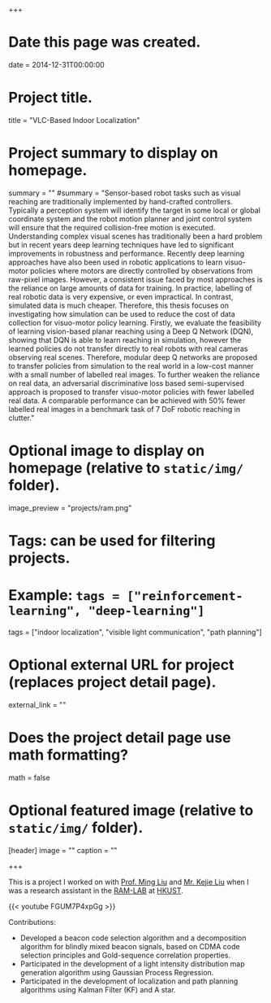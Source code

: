 +++
# Date this page was created.
date = 2014-12-31T00:00:00

# Project title.
title = "VLC-Based Indoor Localization"

# Project summary to display on homepage.
summary = ""
#summary = "Sensor-based robot tasks such as visual reaching are traditionally implemented by hand-crafted controllers. Typically a perception system will identify the target in some local or global coordinate system and the robot motion planner and joint control system will ensure that the required collision-free motion is executed. Understanding complex visual scenes has traditionally been a hard problem but in recent years deep learning techniques have led to significant improvements in robustness and performance. Recently deep learning approaches have also been used in robotic applications to learn visuo-motor policies where motors are directly controlled by observations from raw-pixel images. However, a consistent issue faced by most approaches is the reliance on large amounts of data for training. In practice, labelling of real robotic data is very expensive, or even impractical. In contrast, simulated data is much cheaper. Therefore, this thesis focuses on investigating how simulation can be used to reduce the cost of data collection for visuo-motor policy learning. Firstly, we evaluate the feasibility of learning vision-based planar reaching using a Deep Q Network (DQN), showing that DQN is able to learn reaching in simulation, however the learned policies do not transfer directly to real robots with real cameras observing real scenes. Therefore, modular deep Q networks are proposed to transfer policies from simulation to the real world in a low-cost manner with a small number of labelled real images. To further weaken the reliance on real data, an adversarial discriminative loss based semi-supervised approach is proposed to transfer visuo-motor policies with fewer labelled real data. A comparable performance can be achieved with 50% fewer labelled real images in a benchmark task of 7 DoF robotic reaching in clutter."

# Optional image to display on homepage (relative to `static/img/` folder).
image_preview = "projects/ram.png"

# Tags: can be used for filtering projects.
# Example: `tags = ["reinforcement-learning", "deep-learning"]`
tags = ["indoor localization", "visible light communication", "path planning"]

# Optional external URL for project (replaces project detail page).
external_link = ""

# Does the project detail page use math formatting?
math = false

# Optional featured image (relative to `static/img/` folder).
[header]
image = ""
caption = ""

+++

This is a project I worked on with [Prof. Ming Liu](http://www.ece.ust.hk/ece.php/profile/facultydetail/eelium) and [Mr. Kejie Liu](https://sites.google.com/site/kejieqiujack/) when I was a research assistant in the [RAM-LAB](https://ram-lab.com/research/#visible-light-communication-based-localization-and-path-planning) at [HKUST](http://www.ust.hk/).

{{< youtube FGUM7P4xpGg >}}

Contributions:

- Developed a beacon code selection algorithm and a decomposition algorithm for blindly mixed beacon signals, based on CDMA code selection principles and Gold-sequence correlation properties.
- Participated in the development of a light intensity distribution map generation algorithm using Gaussian Process Regression.
- Participated in the development of localization and path planning algorithms using Kalman Filter (KF) and A star.
